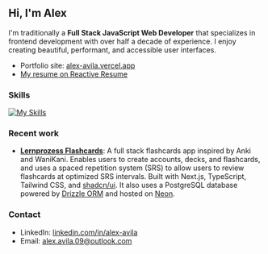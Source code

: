 ## Hi, I'm Alex

I'm traditionally a **Full Stack JavaScript Web Developer** that specializes in frontend development with over half a decade of experience. I enjoy creating beautiful, performant, and accessible user interfaces.

- Portfolio site: [alex-avila.vercel.app](https://alex-avila.vercel.app/)
- [My resume on Reactive Resume](https://rxresu.me/alex-avila/alex-avila-frontend-engineer-resume
)
  
### Skills

[![My Skills](https://skillicons.dev/icons?i=html,css,javascript,ts,react,nextjs,vue,nuxt,tailwind,sass,emotion,vite,webpack,alpinejs,jest,nodejs,express,nestjs,postgresql,graphql,git,github,githubactions,aws,vercel,docker,neovim&theme=light)](https://skillicons.dev)

### Recent work
- **[Lernprozess Flashcards](https://lernprozess.vercel.app/)**: A full stack flashcards app inspired by Anki and WaniKani. Enables users to create accounts, decks, and flashcards, and uses a spaced repetition system (SRS) to allow users to review flashcards at optimized SRS intervals. Built with Next.js, TypeScript, Tailwind CSS, and [shadcn/ui](https://github.com/shadcn-ui/ui). It also uses a PostgreSQL database powered by [Drizzle ORM](https://github.com/drizzle-team/drizzle-orm) and hosted on [Neon](https://github.com/neondatabase/neon).

### Contact
- LinkedIn: [linkedin.com/in/alex-avila](https://www.linkedin.com/in/alex-avilx/)
- Email: [alex.avila.09@outlook.com](mailto:alex.avila.09@outlook.com)

<!--
**alex-avila/alex-avila** is a ✨ _special_ ✨ repository because its `README.md` (this file) appears on your GitHub profile.

Here are some ideas to get you started:

- 🔭 I’m currently working on ...
- 🌱 I’m currently learning ...
- 👯 I’m looking to collaborate on ...
- 🤔 I’m looking for help with ...
- 💬 Ask me about ...
- 📫 How to reach me: ...
- 😄 Pronouns: ...
- ⚡ Fun fact: ...
-->
